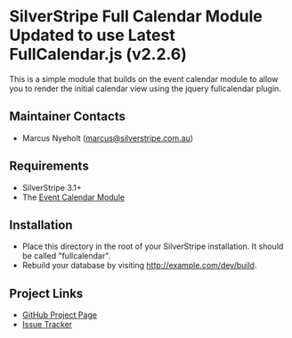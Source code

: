 # SilverStripe Full Calendar Module Updated to use Latest FullCalendar.js (v2.2.6)

This is a simple module that builds on the event calendar module to allow you to
render the initial calendar view using the jquery fullcalendar plugin.

## Maintainer Contacts
*  Marcus Nyeholt (<marcus@silverstripe.com.au>)

## Requirements
*  SilverStripe 3.1+
*  The [Event Calendar Module](https://github.com/unclecheese/silverstripe-event-calendar)

## Installation

*  Place this directory in the root of your SilverStripe installation. It should
   be called "fullcalendar".
*  Rebuild your database by visiting http://example.com/dev/build.

## Project Links
*  [GitHub Project Page](https://github.com/ajshort/silverstripe-fullcalendar)
*  [Issue Tracker](https://github.com/ajshort/silverstripe-fullcalendar/issues)
